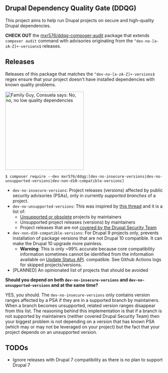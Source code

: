 Drupal Dependency Quality Gate (DDQG)
---

This project aims to help run Drupal projects on secure and high-quality Drupal dependencies.

**CHECK OUT** the [mxr576/ddqg-composer-audit](https://packagist.org/packages/mxr576/ddqg-composer-audit) package that
extends `composer audit` command with advisories originating from the `^dev-no-[a-zA-Z]+-versions$` releases.

## Releases

Releases of this package that matches the `^dev-no-[a-zA-Z]+-versions$` regex ensure that your project
doesn't have installed dependencies with known quality problems.

<img alt="Family Guy, Consuela says: No, no, no low quality dependencies" height="250" src="https://i.imgflip.com/7ijrpx.jpg"/>

```shell
$ composer require --dev mxr576/ddqg:[dev-no-insecure-versions|dev-no-unsupported-versions|dev-non-d10-compatible-versions]
```

* `dev-no-insecure-versions`: Project releases (versions) affected by public security advisories (PSAs), only
  in currently _supported branches_ of a project.
* `dev-no-unsupported-versions`: This was inspired by [this thread](https://github.com/drupal-composer/drupal-security-advisories/issues/29)
  and it is a list of:
  * [Unsupported or obsolete](https://www.drupal.org/node/1066982) projects by maintainers
  * Unsupported project releases (versions) by maintainers
  * Project releases that are not [covered by the Drupal Security Team](https://www.drupal.org/node/475848)
* `dev-non-d10-compatible-versions`: For Drupal 9 projects only, prevents installation of package versions that are not
  Drupal 10 compatible. It can make the Drupal 10 upgrade more painless.
  * **Warning**: This is only ~99% accurate because core compatibility information sometimes cannot be identified
    from the information available on [Update Status API](https://www.drupal.org/drupalorg/docs/apis/update-status-xml).
compatible. See Github Actions logs for skipped projects/versions.
* [PLANNED] An opinionated list of projects that should be avoided

**Should you depend on both `dev-no-insecure-versions` and `dev-no-unsupported-versions` and at the same time?**

YES, you should. The `dev-no-insecure-versions` only contains version ranges affected by a PSA if they are in a
supported branch by maintainers. When a branch becomes unsupported, related version ranges disappear from this list.
The reasoning behind this implementation is that if a branch is not supported by maintainers (neither covered Drupal
Security Team) then your biggest problem is not depending on a version that has known PSA (which may or may not be
leveraged on your project) but the fact that your project depends on an unsupported version.

## TODOs

* Ignore releases with Drupal 7 compatibility as there is no plan to support Drupal 7

